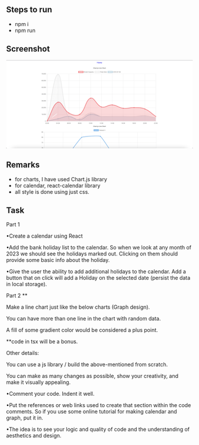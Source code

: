 ## Steps to run   
- npm i
- npm run

## Screenshot   
![screenshot](./src/images/Screenshot%202023-10-31%20at%207.39.38%20PM.png)

## Remarks   
- for charts, I have used Chart.js library   
- for calendar, react-calendar library   
- all style is done using just css. 

## Task    
Part 1

•Create a calendar using React

•Add the bank holiday list to the calendar. So when we look at any month of 2023 we should see the holidays marked out. Clicking on them should provide some basic info about the holiday.

•Give the user the ability to add additional holidays to the calendar. Add a button that on click will add a Holiday on the selected date (persist the data in local storage).

 

Part 2 **

Make a line chart just like the below charts (Graph design).

You can have more than one line in the chart with random data.

A fill of some gradient color would be considered a plus point.

**code in tsx will be a bonus.

 

Other details:

You can use a js library / build the above-mentioned from scratch.

You can make as many changes as possible, show your creativity, and make it visually appealing.

•Comment your code. Indent it well.

•Put the references or web links used to create that section within the code comments. So if you use some online tutorial for making calendar and graph, put it in.

•The idea is to see your logic and quality of code and the understanding of aesthetics and design.